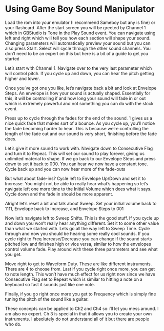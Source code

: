 # Using Game Boy Sound Manipulator
Load the rom into your emulator (I recommend Sameboy but any is fine) or your flashcard. After the start screen you will be greeted by Channel 1 which in GBStudio is Tone in the Play Sound event. You can navigate using left and right which will tell you how each section will shape your sound. Changing parameters will automatically preview your sound but you can also press Start. Select will cycle through the other sound channels. You don’t need to be an expert on this but here is a bit of a guide to get you started

Let’s start with Channel 1.
Navigate over to the very last parameter which will control pitch. If you cycle up and down, you can hear the pitch getting higher and lower. 

Once you’ve got one you like, let’s navigate back a bit and look at Envelope Steps. An envelope is how your sound is actually shaped. Essentially for this, it will be controlling if and how long your sound will fade in or out which is extremely powerful and not something you can do with the stock event.

Press up to cycle through the fades for the end of the sound. 1 gives us a nice quick fade that makes sort of a bounce. As you cycle up, you’ll notice the fade becoming harder to hear. This is because we’re controlling the length of the fade out and our sound is very short, finishing before the fade does.

Let’s give it more sound to work with. Navigate down to Consecutive Flag and turn it to Repeat. This will set our sound to play forever, giving us unlimited material to shape. If we go back to our Envelope Steps and press down to set it back to 000. You can hear we now have a constant tone. Cycle back up and you can now hear more of the fade-outs

But what about fade-ins? Cycle left to Envelope Up/Down and set it to Increase. You might not be able to really hear what’s happening so let’s navigate left one more time to the Initial Volume which does what it says. Cycle down and the fade in should be more apparent.

Alright let’s reset a bit and talk about Sweep. Set your initial volume back to 1111, Envelope back to Increase, and Envelope Steps to 001

Now let’s navigate left to Sweep Shifts. This is the good stuff. If you cycle up and down you won’t really hear anything different. Set it to some other value than what we started with. Lets go all the way left to Sweep Time. Cycle through and now you should be hearing some really cool sounds. If you cycle right to Freq Increase/Decrease you can change if the sound starts pitched  low and finishes high or vice versa, similar to how the envelopes control volume fade. Play around with these three parameters and see what you get.

Move right to get to Waveform Duty. These are like different instruments. There are 4 to choose from. Last if you cycle right once more, you can get to note length. This won’t have much effect for us right now since we have Consecutive Flag set to Repeat which is similar to hitting a note on a keyboard so fast it sounds just like one note.

Finally, if you go right once more you get to Frequency which is simply fine tuning the pitch of the sound like a guitar.

These concepts can be applied to Ch2 and Ch4 so I’ll let you mess around. I am also no expert. Ch 3 is special in that it allows you to create your own instruments. I absolutely do not understand all of it but there are people who do.
